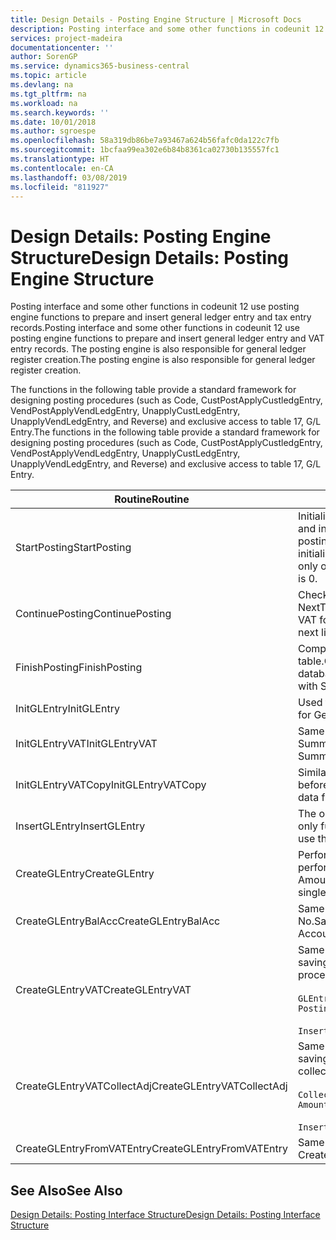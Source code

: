```yaml
---
title: Design Details - Posting Engine Structure | Microsoft Docs
description: Posting interface and some other functions in codeunit 12 use posting engine functions to prepare and insert general ledger entry and tax entry records. The posting engine is also responsible for general ledger register creation.
services: project-madeira
documentationcenter: ''
author: SorenGP
ms.service: dynamics365-business-central
ms.topic: article
ms.devlang: na
ms.tgt_pltfrm: na
ms.workload: na
ms.search.keywords: ''
ms.date: 10/01/2018
ms.author: sgroespe
ms.openlocfilehash: 58a319db86be7a93467a624b56fafc0da122c7fb
ms.sourcegitcommit: 1bcfaa99ea302e6b84b8361ca02730b135557fc1
ms.translationtype: HT
ms.contentlocale: en-CA
ms.lasthandoff: 03/08/2019
ms.locfileid: "811927"
---
```

# <a name="design-details-posting-engine-structure"></a><span data-ttu-id="7359f-104">Design Details: Posting Engine Structure</span><span class="sxs-lookup"><span data-stu-id="7359f-104">Design Details: Posting Engine Structure</span></span>
<span data-ttu-id="7359f-105">Posting interface and some other functions in codeunit 12 use posting engine functions to prepare and insert general ledger entry and tax entry records.</span><span class="sxs-lookup"><span data-stu-id="7359f-105">Posting interface and some other functions in codeunit 12 use posting engine functions to prepare and insert general ledger entry and VAT entry records.</span></span> <span data-ttu-id="7359f-106">The posting engine is also responsible for general ledger register creation.</span><span class="sxs-lookup"><span data-stu-id="7359f-106">The posting engine is also responsible for general ledger register creation.</span></span>  
  
 <span data-ttu-id="7359f-107">The functions in the following table provide a standard framework for designing posting procedures (such as Code, CustPostApplyCustledgEntry, VendPostApplyVendLedgEntry, UnapplyCustLedgEntry, UnapplyVendLedgEntry, and Reverse) and exclusive access to table 17, G/L Entry.</span><span class="sxs-lookup"><span data-stu-id="7359f-107">The functions in the following table provide a standard framework for designing posting procedures (such as Code, CustPostApplyCustledgEntry, VendPostApplyVendLedgEntry, UnapplyCustLedgEntry, UnapplyVendLedgEntry, and Reverse) and exclusive access to table 17, G/L Entry.</span></span>  
  
|<span data-ttu-id="7359f-108">Routine</span><span class="sxs-lookup"><span data-stu-id="7359f-108">Routine</span></span>|<span data-ttu-id="7359f-109">Description</span><span class="sxs-lookup"><span data-stu-id="7359f-109">Description</span></span>|  
|-------------|---------------------------------------|  
|<span data-ttu-id="7359f-110">StartPosting</span><span class="sxs-lookup"><span data-stu-id="7359f-110">StartPosting</span></span>|<span data-ttu-id="7359f-111">Initializes posting buffer TempGLEntryBuf, locks G/L Entry and Tax Entry tables, and initializes Accounting Period, G/L Register, and Exchange Rate.</span><span class="sxs-lookup"><span data-stu-id="7359f-111">Initializes posting buffer TempGLEntryBuf, locks G/L Entry and VAT Entry tables, and initializes Accounting Period, G/L Register, and Exchange Rate.</span></span> <span data-ttu-id="7359f-112">Should be called only once, then NextEntryNo is 0.</span><span class="sxs-lookup"><span data-stu-id="7359f-112">Should be called only once, then NextEntryNo is 0.</span></span>|  
|<span data-ttu-id="7359f-113">ContinuePosting</span><span class="sxs-lookup"><span data-stu-id="7359f-113">ContinuePosting</span></span>|<span data-ttu-id="7359f-114">Checks and posts unrealized tax for previous transaction increment NextTransactionNo and prepares post of next line.</span><span class="sxs-lookup"><span data-stu-id="7359f-114">Checks and posts unrealized VAT for previous transaction increment NextTransactionNo and prepares post of next line.</span></span>|  
|<span data-ttu-id="7359f-115">FinishPosting</span><span class="sxs-lookup"><span data-stu-id="7359f-115">FinishPosting</span></span>|<span data-ttu-id="7359f-116">Completes posting by inserting G/L entries from temporary buffer into database table.</span><span class="sxs-lookup"><span data-stu-id="7359f-116">Completes posting by inserting G/L entries from temporary buffer into database table.</span></span> <span data-ttu-id="7359f-117">Always used together with StartPosting.</span><span class="sxs-lookup"><span data-stu-id="7359f-117">Always used together with StartPosting.</span></span> <span data-ttu-id="7359f-118">Checks for inconsistencies.</span><span class="sxs-lookup"><span data-stu-id="7359f-118">Checks for inconsistencies.</span></span>|  
|<span data-ttu-id="7359f-119">InitGLEntry</span><span class="sxs-lookup"><span data-stu-id="7359f-119">InitGLEntry</span></span>|<span data-ttu-id="7359f-120">Used to initialize new G/L entry for Gen. Jnl Line.</span><span class="sxs-lookup"><span data-stu-id="7359f-120">Used to initialize new G/L entry for Gen. Jnl Line.</span></span> <span data-ttu-id="7359f-121">Returns GLEntry as parameter.</span><span class="sxs-lookup"><span data-stu-id="7359f-121">Returns GLEntry as parameter.</span></span>|  
|<span data-ttu-id="7359f-122">InitGLEntryVAT</span><span class="sxs-lookup"><span data-stu-id="7359f-122">InitGLEntryVAT</span></span>|<span data-ttu-id="7359f-123">Same as InitGLEntry, but also assigns Bal. Account No. and SummarizeVAT.</span><span class="sxs-lookup"><span data-stu-id="7359f-123">Same as InitGLEntry, but also assigns Bal. Account No. and SummarizeVAT.</span></span>|  
|<span data-ttu-id="7359f-124">InitGLEntryVATCopy</span><span class="sxs-lookup"><span data-stu-id="7359f-124">InitGLEntryVATCopy</span></span>|<span data-ttu-id="7359f-125">Similar to InitGLEntryTax, but also copies posting groups data from Tax Entry before SummarizeTax.</span><span class="sxs-lookup"><span data-stu-id="7359f-125">Similar to InitGLEntryVAT, but also copies posting groups data from VAT Entry before SummarizeVAT.</span></span>|  
|<span data-ttu-id="7359f-126">InsertGLEntry</span><span class="sxs-lookup"><span data-stu-id="7359f-126">InsertGLEntry</span></span>|<span data-ttu-id="7359f-127">The only function that inserts G/L entry into global TempGLEntryBuf table.</span><span class="sxs-lookup"><span data-stu-id="7359f-127">The only function that inserts G/L entry into global TempGLEntryBuf table.</span></span> <span data-ttu-id="7359f-128">Always use this function for insert.</span><span class="sxs-lookup"><span data-stu-id="7359f-128">Always use this function for insert.</span></span>|  
|<span data-ttu-id="7359f-129">CreateGLEntry</span><span class="sxs-lookup"><span data-stu-id="7359f-129">CreateGLEntry</span></span>|<span data-ttu-id="7359f-130">Performs an InitGLEntry, assigns Additional Currency Amount, and then performs InsertGLEntry.</span><span class="sxs-lookup"><span data-stu-id="7359f-130">Performs an InitGLEntry, assigns Additional Currency Amount, and then performs InsertGLEntry.</span></span> <span data-ttu-id="7359f-131">Replaces several lines of code with a single function call.</span><span class="sxs-lookup"><span data-stu-id="7359f-131">Replaces several lines of code with a single function call.</span></span>|  
|<span data-ttu-id="7359f-132">CreateGLEntryBalAcc</span><span class="sxs-lookup"><span data-stu-id="7359f-132">CreateGLEntryBalAcc</span></span>|<span data-ttu-id="7359f-133">Same as CreateGLEntry, but also assigns Bal. Account Type and Bal. Account No.</span><span class="sxs-lookup"><span data-stu-id="7359f-133">Same as CreateGLEntry, but also assigns Bal. Account Type and Bal. Account No.</span></span>|  
|<span data-ttu-id="7359f-134">CreateGLEntryVAT</span><span class="sxs-lookup"><span data-stu-id="7359f-134">CreateGLEntryVAT</span></span>|<span data-ttu-id="7359f-135">Same as CreateGLEntry, but with additional processing for posting groups and saving to temporary Tax buffer:</span><span class="sxs-lookup"><span data-stu-id="7359f-135">Same as CreateGLEntry, but with additional processing for posting groups and saving to temporary VAT buffer:</span></span><br /><br /> `GLEntry.CopyPostingGroupsFromDtldCVBuf(DtldCVLedgEntryBuf,GenJnlLine."Gen. Posting Type");`<br /><br /> `InsertVATEntriesFromTemp(DtldCVLedgEntryBuf,GLEntry);`|  
|<span data-ttu-id="7359f-136">CreateGLEntryVATCollectAdj</span><span class="sxs-lookup"><span data-stu-id="7359f-136">CreateGLEntryVATCollectAdj</span></span>|<span data-ttu-id="7359f-137">Same as CreateGLEntry, but with additional collection of adjustments and saving to temporary Tax buffer:</span><span class="sxs-lookup"><span data-stu-id="7359f-137">Same as CreateGLEntry, but with additional collection of adjustments and saving to temporary VAT buffer:</span></span><br /><br /> `CollectAdjustment(AdjAmount,GLEntry.Amount,GLEntry."Additional-Currency Amount",OriginalDateSet);`<br /><br /> `InsertVATEntriesFromTemp(DtldCVLedgEntryBuf,GLEntry);`|  
|<span data-ttu-id="7359f-138">CreateGLEntryFromVATEntry</span><span class="sxs-lookup"><span data-stu-id="7359f-138">CreateGLEntryFromVATEntry</span></span>|<span data-ttu-id="7359f-139">Same as CreateGLEntry, but also copies posting groups from Tax entry.</span><span class="sxs-lookup"><span data-stu-id="7359f-139">Same as CreateGLEntry, but also copies posting groups from VAT entry.</span></span>|  
  
## <a name="see-also"></a><span data-ttu-id="7359f-140">See Also</span><span class="sxs-lookup"><span data-stu-id="7359f-140">See Also</span></span>  
 [<span data-ttu-id="7359f-141">Design Details: Posting Interface Structure</span><span class="sxs-lookup"><span data-stu-id="7359f-141">Design Details: Posting Interface Structure</span></span>](design-details-posting-interface-structure.md)
